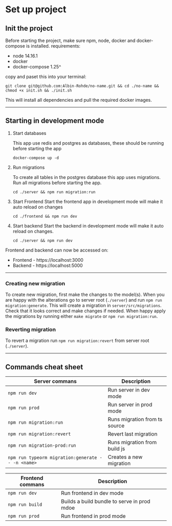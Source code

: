 # Set up project

## Init the project
Before starting the project, make sure npm, node, docker and docker-compose is installed.
requirements:
- node 14.16.1
- docker
- docker-compose 1.25^

copy and paset this into your terminal:
```shell
git clone git@github.com:Albin-Rohde/no-name.git && cd ./no-name && chmod +x init.sh && ./init.sh
```
This will install all dependencies and pull the required docker images.

---
## Starting in development mode
1. Start databases

    This app use redis and postgres as databases, these should be running before starting the app
    ```shell
    docker-compose up -d
    ```
2. Run migrations

    To create all tables in the postgres database this app uses migrations. 
    Run all migrations before starting the app.
    ```shell
    cd ./server && npm run migration:run
    ```
3. Start Frontend
    Start the frontend app in development mode will make it auto reload on changes
    ```shell
    cd ./frontend && npm run dev
    ```
4. Start backend
    Start the backend in development mode will make it auto reload on changes.
    ```shell
    cd ./server && npm run dev
    ```

Frontend and backend can now be accessed on:
- Frontend - https://localhost:3000
- Backend - https://localhost:5000

---
### Creating new migration
To create new migration, first make the changes to the model(s). When you are happy with the alterations 
go to server root (`./server`) and run `npm run migration:generate`. This will create a migration in `server/src/migrations`. 
Check that it looks correct and make changes if needed. When happy apply the migrations by running either `make migrate` or
`npm run migration:run`.

### Reverting migration
To revert a migration run `npm run migration:revert` from server root (`./server`).

---
## Commands cheat sheet
| Server commans                                    | Description                   |
|---------------------------------------------------|-------------------------------|
| `npm run dev`                                     | Run server in dev mode        |
| `npm run prod`                                    | Run server in prod mode       |
| `npm run migration:run`                           | Runs migration from ts source |
| `npm run migration:revert`                        | Revert last migration         |
| `npm run migration-prod:run`                      | Runs migration from build js  |
| `npm run typeorm migration:generate -- -n <name>` | Creates a new migration       |

| Frontend commans | Description                                 |
|------------------|---------------------------------------------|
| `npm run dev`    | Run frontend in dev mode                    |
| `npm run build`  | Builds a build bundle to serve in prod mdoe |
| `npm run prod`   | Run frontend in prod mode                   |
